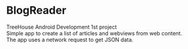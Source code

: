 BlogReader
==========

TreeHouse Android Development 1st project <br>
Simple app to create a list of articles and webviews from web content. <br>
The app uses a network request to get JSON data.
